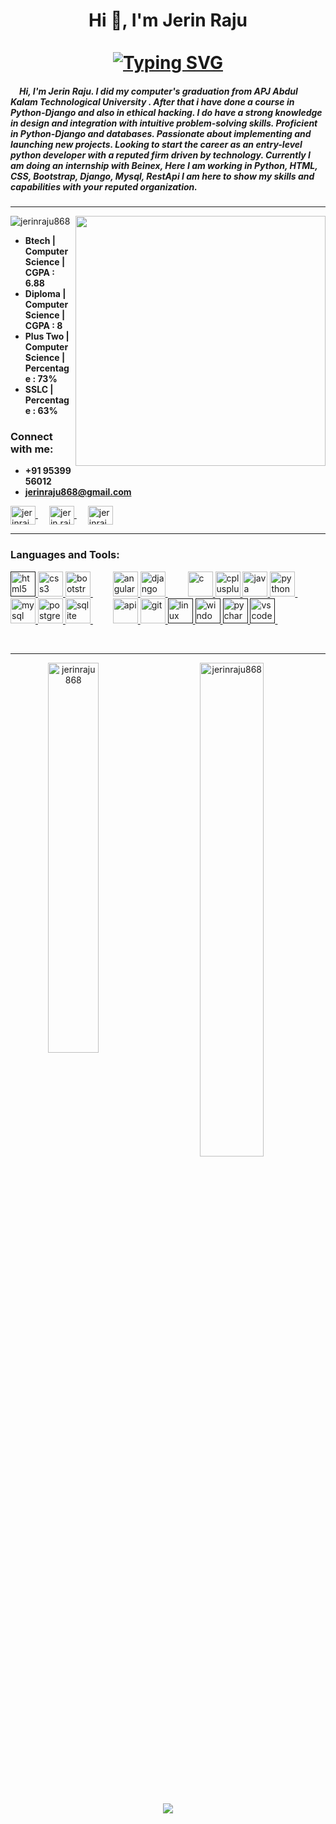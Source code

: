 <h1 align="center">Hi 👋, I'm Jerin Raju<br><br>
  <a href="https://git.io/typing-svg"><img src="https://readme-typing-svg.demolab.com?font=Fira+Code&size=25&pause=1000&center=true&vCenter=true&width=500&lines=I'm+a+Python+%26+Django+Developer;Full+Stack+Developer;Learning+Angular+Framework;Learning+Hacking" alt="Typing SVG" />
  </a>
</h1>

<h5>
&emsp;Hi, I'm Jerin Raju. I did my computer's graduation from APJ Abdul Kalam Technological University . After that i have done a course in Python-Django and also in ethical hacking. 
I do have a strong knowledge in design and integration with intuitive problem-solving skills. Proficient in Python-Django and databases. Passionate about implementing and launching new projects. Looking to start the career as an entry-level python developer with a reputed firm driven by technology.
Currently I am doing an internship with Beinex, Here I am working in Python, HTML, CSS, Bootstrap, Django, Mysql, RestApi 
I am here to show my skills and capabilities with your reputed organization.
</h5>
<hr>
<img align="right" width=400 src="https://media2.giphy.com/media/qgQUggAC3Pfv687qPC/giphy.gif">

<p align="left"> 
  <img src="https://komarev.com/ghpvc/?username=jerinraju868&label=Profile%20views&color=0e75b6&style=flat" alt="jerinraju868" /> 
</p>

- **Btech | Computer Science | CGPA : 6.88**
- **Diploma | Computer Science | CGPA : 8**
- **Plus Two | Computer Science | Percentage : 73%**
- **SSLC | Percentage : 63%**
<h3 align="left">Connect with me:</h3>

- **+91 95399 56012**
- **jerinraju868@gmail.com**


<p align="left">
 
  <a href="https://linkedin.com/in/jerinrajukottayam" target="blank">
    <img align="center" src="https://raw.githubusercontent.com/rahuldkjain/github-profile-readme-generator/master/src/images/icons/Social/linked-in-alt.svg" alt="jerinrajukottayam" height="30" width="40" />
  </a>&emsp;
  <a href="https://fb.com/jerin.raju.587268" target="blank">
    <img align="center" src="https://raw.githubusercontent.com/rahuldkjain/github-profile-readme-generator/master/src/images/icons/Social/facebook.svg" alt="jerin.raju.587268" height="30" width="40" />
  </a>&emsp;
  <a href="https://instagram.com/jerinraju12" target="blank">
    <img align="center" src="https://raw.githubusercontent.com/rahuldkjain/github-profile-readme-generator/master/src/images/icons/Social/instagram.svg" alt="jerinraju12" height="30" width="40" />
  </a>
</p>
<hr>

<h3 align="left">Languages and Tools:</h3>
<p align="left">
  
  <a href="" target="_blank" rel="noreferrer">
    <img src="https://img.icons8.com/color/1x/html-5.png" alt="html5" width="40" height="40"/>
  </a>
  
  <a href="https://www.w3schools.com/css/" target="_blank" rel="noreferrer"> 
    <img src="https://img.icons8.com/color/1x/css3.png" alt="css3" width="40" height="40"/> 
  </a>
    
  <a href="https://getbootstrap.com" target="_blank" rel="noreferrer">
    <img src="https://img.icons8.com/color/1x/bootstrap.png" alt="bootstrap" width="40" height="40"/> 
  </a>&emsp;&emsp;
  
  <a href="https://img.icons8.com/color/1x/angularjs.png" target="_blank" rel="noreferrer"> 
  <img src="https://img.icons8.com/color/1x/angularjs.png" alt="angular" width="40" height="40"/> 
 </a>
  
  <a href="https://www.djangoproject.com/" target="_blank" rel="noreferrer"> 
    <img src="https://cdn.worldvectorlogo.com/logos/django.svg" alt="django" width="40" height="40"/> 
  </a>&emsp;&emsp;
  
  <a href="https://www.cprogramming.com/" target="_blank" rel="noreferrer"> 
    <img src="https://img.icons8.com/fluency/1x/c-programming.png" alt="c" width="40" height="40"/> 
  </a> 
  
  <a href="https://www.w3schools.com/cpp/" target="_blank" rel="noreferrer"> 
    <img src="https://img.icons8.com/color/1x/c-plus-plus-logo.png" alt="cplusplus" width="40" height="40"/>
  </a>
   
  <a href="https://www.java.com" target="_blank" rel="noreferrer"> 
    <img src="https://img.icons8.com/color/1x/java-coffee-cup-logo--v2.png" alt="java" width="40" height="40"/> 
  </a>
    
  <a href="https://www.python.org" target="_blank" rel="noreferrer"> 
    <img src="https://img.icons8.com/color/1x/python--v2.png" alt="python" width="40" height="40"/> 
  </a> &emsp;&emsp;
  
  <a href="https://www.mysql.com/" target="_blank" rel="noreferrer"> 
    <img src="https://img.icons8.com/color/1x/mysql-logo.png" alt="mysql" width="40" height="40"/>
  </a> 
  
  <a href="https://www.postgresql.org" target="_blank" rel="noreferrer"> 
    <img src="https://img.icons8.com/color/1x/postgreesql.png" alt="postgresql" width="40" height="40"/> 
  </a> 

  <a href="https://www.sqlite.org/" target="_blank" rel="noreferrer"> 
    <img src="https://img.icons8.com/fluency/1x/database.png" alt="sqlite" width="40" height="40"/> 
  </a> &emsp;&emsp;
  
   <a href="https://git-scm.com/" target="_blank" rel="noreferrer"> 
    <img src="https://img.icons8.com/nolan/1x/api-settings.png" alt="api" width="40" height="40"/>
  </a>
  
  <a href="https://git-scm.com/" target="_blank" rel="noreferrer"> 
    <img src="https://img.icons8.com/color/1x/git.png" alt="git" width="40" height="40"/>
  </a>
 
  <a href="" rel="noreferrer"> 
    <img src="https://img.icons8.com/color/1x/linux.png" alt="linux" width="40" height="40"/> 
  </a> 
  
   <a href="" rel="noreferrer"> 
    <img src="https://img.icons8.com/color/1x/windows-11.png" alt="windows" width="40" height="40"/> 
  </a> 
  
   <a href="" rel="noreferrer"> 
    <img src="https://img.icons8.com/color/1x/pycharm.png" alt="pycharm" width="40" height="40"/> 
  </a>
   
  <a href="" rel="noreferrer"> 
    <img src="https://img.icons8.com/color/1x/visual-studio--v2.png" alt="vscode" width="40" height="40"/> 
  </a> 
  &emsp;&emsp;
</p>
<br>
<hr>


<p align="center">
    <img align="left" width=40% src="https://github-readme-stats.vercel.app/api/top-langs?username=jerinraju868&show_icons=true&locale=en&layout=compact" alt="jerinraju868" />
  <img align="center" width=45% src="https://github-readme-stats.vercel.app/api?username=jerinraju868&show_icons=true&locale=en&theme=merko" alt="jerinraju868" />
</p>
<br>

<p>
  <h1 align="center">
    <a align="left" href="https://git.io/streak-stats">
    <img src="https://streak-stats.demolab.com?user=jerinraju868&theme=radical" />
  </a>
   </h1>
</p>
 
